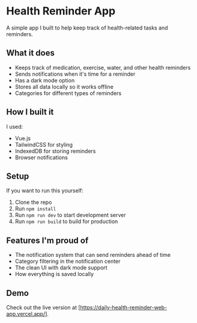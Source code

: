 # Health Reminder App

A simple app I built to help keep track of health-related tasks and reminders.

## What it does

- Keeps track of medication, exercise, water, and other health reminders
- Sends notifications when it's time for a reminder
- Has a dark mode option
- Stores all data locally so it works offline
- Categories for different types of reminders

## How I built it

I used:
- Vue.js
- TailwindCSS for styling
- IndexedDB for storing reminders
- Browser notifications

## Setup

If you want to run this yourself:

1. Clone the repo
2. Run `npm install`
3. Run `npm run dev` to start development server
4. Run `npm run build` to build for production

## Features I'm proud of

- The notification system that can send reminders ahead of time
- Category filtering in the notification center
- The clean UI with dark mode support
- How everything is saved locally

## Demo

Check out the live version at [https://daily-health-reminder-web-app.vercel.app/].
